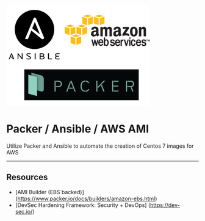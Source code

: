 ![Packer - Ansible - AWS AMI](aws_ansible_pacer.png)

# Packer / Ansible / AWS AMI

Utilize Packer and Ansible to automate the creation of Centos 7 images for AWS

---
## Resources

* [AMI Builder (EBS backed)] (https://www.packer.io/docs/builders/amazon-ebs.html)
* [DevSec Hardening Framework: Security + DevOps] (https://dev-sec.io/)
